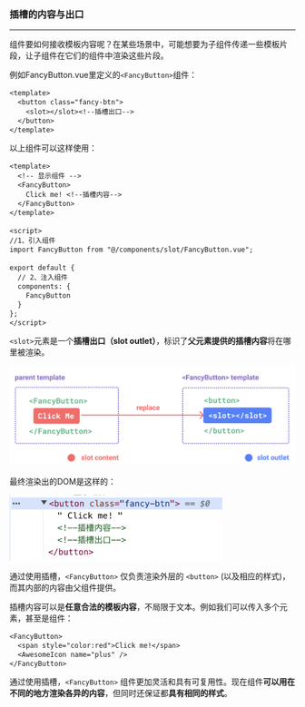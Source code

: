### 插槽的内容与出口

---

组件要如何接收模板内容呢？在某些场景中，可能想要为子组件传递一些模板片段，让子组件在它们的组件中渲染这些片段。

例如FancyButton.vue里定义的`<FancyButton>`组件：

```vue
<template>
  <button class="fancy-btn">
    <slot></slot><!--插槽出口-->
  </button>
</template>
```

以上组件可以这样使用：

```vue
<template>
  <!-- 显示组件 -->
  <FancyButton>
    Click me! <!--插槽内容-->
  </FancyButton>
</template>

<script>
//1、引入组件
import FancyButton from "@/components/slot/FancyButton.vue";

export default {
  // 2、注入组件
  components: {
    FancyButton
  }
};
</script>
```

`<slot>`元素是一个**插槽出口（slot outlet）**，标识了**父元素提供的插槽内容**将在哪里被渲染。

![image-20240330095701833](img/image-20240330095701833.png)

最终渲染出的DOM是这样的：

<img src="img/image-20240330095813399.png" alt="image-20240330095813399" style="zoom: 67%;" />

通过使用插槽，`<FancyButton>` 仅负责渲染外层的 `<button>` (以及相应的样式)，而其内部的内容由父组件提供。

插槽内容可以是**任意合法的模板内容**，不局限于文本。例如我们可以传入多个元素，甚至是组件：

```vue
<FancyButton>
  <span style="color:red">Click me!</span>
  <AwesomeIcon name="plus" />
</FancyButton>
```

通过使用插槽，`<FancyButton>` 组件更加灵活和具有可复用性。现在组件**可以用在不同的地方渲染各异的内容**，但同时还保证都**具有相同的样式**。






























